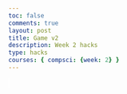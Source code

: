 ```yaml
---
toc: false
comments: true
layout: post
title: Game v2
description: Week 2 hacks
type: hacks
courses: { compsci: {week: 2} }
---
```


<style>
    #canvas {
        margin: 0;
        border: 1px solid white;
    }
</style>

<canvas id='canvas'></canvas>


<script>

var test = 0
console.log ("test;"+test)

// while (true)
// {test++
// console.log (test)}

   // Create empty canvas
    let canvas = document.getElementById('canvas');
    let c = canvas.getContext('2d');
    // Set the canvas dimensions
    canvas.width = 800;
    canvas.height = 500;
    // Define gravity value
    let gravity = 1.5;
    var playerimg = new Image();
         playerimg.src = "images/maincharactergame.png";
    // Define the Player class
    class Player {
        constructor(image) {
            // Initial position and velocity of the player
            this.position = {
                x: 100,
                y: 200
            };
            this.velocity = {
                x: 0,
                y: 0
            };
            // Dimensions of the player
            this.width = 30;
            this.height = 30;
            // Track the number of jumps
            this.jumps = 0;
            // Maximum allowed jumps
            this.maxJumps = 1;

            this.image = image;

            this.arrow = null; // Instead of defining arrow directly, we'll use this property to hold the arrow object

            this.image = image;

            // NEW CODE - HEALTH BAR
        this.health = 100; // Set initial health
        }

        // Method to draw the player on the canvas
        draw() {
            
             c.drawImage(playerimg, this.position.x, this.position.y);
        }

    drawHealthBar() {
    // Calculate the width of the health bar based on the player's health
    const healthBarWidth = (this.health / 100) * 150; // Adjusted width

    // Draw the health bar background
    c.fillStyle = 'red';
    c.fillRect(canvas.width - 170, 20, 150, 15); // Adjusted position and dimensions

    // Draw the actual health bar
    c.fillStyle = 'green';
    c.fillRect(canvas.width - 170, 20, healthBarWidth, 15); // Adjusted position and dimensions
}
    
  // Method to update the player's position and velocity
        update() {
    this.draw();
    this.position.y += this.velocity.y;
    this.position.x += this.velocity.x;
    if (this.position.y + this.height + this.velocity.y <= canvas.height)
        this.velocity.y += gravity;
    else {
        this.velocity.y = 0;
        this.jumps = 0;
    }

    // Check for collision with the enemy
    if (
        this.position.y + this.height >= enemy.position.y &&
        this.position.y <= enemy.position.y + enemy.height &&
        this.position.x + this.width >= enemy.position.x &&
        this.position.x <= enemy.position.x + enemy.width
    ) {
        // Calculate the center of the player
        const playerCenterX = this.position.x + this.width / 2;
        const playerCenterY = this.position.y + this.height / 2;

        // Calculate the center of the enemy
        const enemyCenterX = enemy.position.x + enemy.width / 2;
        const enemyCenterY = enemy.position.y + enemy.height / 2;

        // Calculate the angle between the player and the enemy
        const angle = Math.atan2(playerCenterY - enemyCenterY, playerCenterX - enemyCenterX);

        // Calculate the knockback velocity based on the angle
        const knockbackVelocity = 10;
        const knockbackX = Math.cos(angle) * knockbackVelocity;
        const knockbackY = Math.sin(angle) * knockbackVelocity;

        // Apply knockback effect based on player position relative to enemy
        if (playerCenterX > enemyCenterX) {
            // Player is on the right side of the enemy
            this.velocity.x = knockbackX;
            this.velocity.y = knockbackY;
        } else {
            // Player is on the left side of the enemy
            this.velocity.x = -knockbackX;
            this.velocity.y = knockbackY;
        }

        // If player is on the left side, push the player to the left
        if (playerCenterX < enemyCenterX) {
            this.position.x -= 10; // Adjust as needed
        }
    }

    // Update health bar
    this.drawHealthBar();
}




        
        jump() {
            if (this.jumps < this.maxJumps) {
                this.velocity.y -= 30;
                this.jumps++;
            }
        }
                

    }

 
   class Enemy {
    constructor(image) {
        // Initial position and velocity of the enemy
        this.position = {
            x: 700,
            y: 150
        };
        this.velocity = {
            x: 0,
            y: 0
        };
        // Dimensions of the enemy
        this.width = 40;
        this.height = 60;
        // Enemy image
        this.image = enemyImage;
    }
    // Method to draw the enemy on the canvas
    draw() {
        c.drawImage(this.image, this.position.x, this.position.y, this.width, this.height);
    }
    // Method to update the enemy's position and velocity
    update() {
        this.draw();
        this.position.y += this.velocity.y;
        this.position.x += this.velocity.x;
        if (this.position.y + this.height + this.velocity.y <= canvas.height)
            this.velocity.y += gravity;
        else {
            this.velocity.y = 0;
        }
    }
}
        class Platform {
        constructor(image) {
            // Initial position of the platform
            this.position = {
                x: 0,
                y: 480
            }
            this.image = image;
            this.width = 850;
            this.height = 200;
        }
        // Method to draw the platform on the canvas
        draw() {
            c.drawImage(this.image, this.position.x, this.position.y, this.width, this.height);
        }
    }
     class BlockObject {
        constructor(image) {
            // Initial position of the block object
            this.position = {
                x: 200,
                y: 250
            };
            this.image = image;
            this.width = 158;
            this.height = 79;
        }
        // Method to draw the block object on the canvas
        draw() {
            c.drawImage(this.image, this.position.x, this.position.y);
        }
    }
    class GenericObject {
        constructor({ x, y, image, width, height }) {
            this.position = {
                x,
                y
            };
            this.image = image;
            this.width = width;
            this.height = height;
        }
        // Method to draw the generic object on the canvas
        draw() {
            c.drawImage(this.image, this.position.x, this.position.y, this.width, this.height); 
        }
    }
    //--
    // NEW CODE - CREATE PLATFORM OBJECT WITH IMAGE
    //--
    // Load platform image
    let image = new Image();
    let imageBlock = new Image();
    let blockObject = new BlockObject(imageBlock);
    let imageBackground = new Image();
    let imageHills = new Image();
    let enemyImage = new Image();
    let arrowImage = new Image()
    enemyImage.src = '{{site.baseurl}}/images/robot.png';

    
    image.src = '{{site.baseurl}}/images/platform.png';
    imageBlock.src = '{{site.baseurl}}/images/wood (6).jpg';
    imageBackground.src = '{{site.baseurl}}/images/streetfighter.jpg';
    let playerImage = new Image();
    playerImage.src = '{{site.baseurl}}/images/Andrew_anime_Animation.png';

    // Create a platform object
    let platform = new Platform(image);
    // Load player image
    let genericObjects = [
        new GenericObject({
            x:0, y:0, image: imageBackground, width:800,height:500
        }),
        new GenericObject({
            x:0, y:70, image: imageHills
        }),
    ];
    // Create a player object
    player = new Player(playerImage);
    enemy = new Enemy();
    // Define keyboard keys and their states
    let keys = {
        right: {
            pressed: false
        },
        left: {
            pressed: false
        }
    };
    // Animation function to continuously update and render the canvas
    function animate() {
        requestAnimationFrame(animate);
        c.clearRect(0, 0, canvas.width, canvas.height);
        player.update();
        if (keys.right.pressed && player.position.x + player.width <= canvas.width - 50) {
            player.velocity.x = 5;
        } else if (keys.left.pressed && player.position.x >= 50) {
            player.velocity.x = -5;
        } else {
            player.velocity.x = 0;
        }
        genericObjects.forEach(genericObject => {
            genericObject.draw()
        });
        

        platform.draw();
        player.update();
        enemy.update();
    
        blockObject.draw();
        //--
        // COLLISIONS BETWEEN BLOCK OBJECT AND PLAYER
        //--
// Handle player collisions with the block object
if (
    player.position.y + player.height >= blockObject.position.y &&
    player.position.y <= blockObject.position.y + blockObject.height &&
    player.position.x + player.width >= blockObject.position.x &&
    player.position.x <= blockObject.position.x + blockObject.width
) {
    if (player.position.y + player.height <= blockObject.position.y + blockObject.height / 4) {
        // Stop player from falling through the block
        player.velocity.y = 4;
        player.position.y = blockObject.position.y - player.height; // Align player's position with top of block
        player.jumps = 0; // Reset jumps
    } else if (player.position.y >= blockObject.position.y + blockObject.height / 4) {
        // Check if player is colliding with the bottom half of the block
        // Reset player's vertical velocity to simulate falling back down
        player.velocity.y = 4;
    }
}

// Check for collision between player and enemy
if (
    player.position.y + player.height >= enemy.position.y &&
    player.position.y <= enemy.position.y + enemy.height &&
    player.position.x + player.width >= enemy.position.x &&
    player.position.x <= enemy.position.x + enemy.width
) {
    // Decrease player's health when hit by the enemy
    player.health -= 1; // You can adjust the amount of health to be deducted

    // Optional: You can add more logic here, such as resetting enemy position or changing its behavior

    // Check if player's health is below 0
    if (player.health <= 0) {
        // Game over logic, reset the game or take appropriate actions
        console.log('Game Over');
        // For now, let's reset player's health to 100
        player.health = 100;
    }
}

        //--
        //Enemy Movement
        if(enemy.position.x > player.position.x){
            enemy.velocity.x = -3;
        }else if(enemy.position.x < player.position.x){
            enemy.velocity.x = 3;
        }
        // NEW CODE  - PLATFORM COLLISIONS
        //--
        // Check for collision between player and platform
        if (
    player.position.y + player.height >= platform.position.y &&
    player.position.y <= platform.position.y + platform.height &&
    player.position.x + player.width >= platform.position.x &&
    player.position.x <= platform.position.x + platform.width
) {
    player.position.y = platform.position.y - player.height;
    player.velocity.y = 0;
    player.jumps = 0;
}

    if (
    enemy.position.y + player.height >= platform.position.y &&
    enemy.position.y <= platform.position.y + platform.height &&
    enemy.position.x + player.width >= platform.position.x &&
    enemy.position.x <= platform.position.x + platform.width
) {
    enemy.position.y = platform.position.y - enemy.height;
    enemy.velocity.y = 0;
    enemy.jumps = 0;
}
    }

    animate();
    // Event listener for keydown events
    addEventListener('keydown', ({ keyCode }) => {
        switch (keyCode) {
            case 87:
                console.log('up');
                player.jump(); // Call jump method on keypress
                break;
            case 65:
                console.log('left');
                keys.left.pressed = true;
                break;
            case 83:
                console.log('down');
                break;
            case 68:
                console.log('right');
                keys.right.pressed = true;
                break;
               
        }
    });
    // Event listener for keyup events
    addEventListener('keyup', ({ keyCode }) => {
        switch (keyCode) {
            case 65:
                console.log('left');
                keys.left.pressed = false;
                break;
            case 83:
                console.log('down');
                break;
            case 68:
                console.log('right');
                keys.right.pressed = false;
                break;
            case 87:
                console.log('up');
                break;
            
        }
    });

</script>